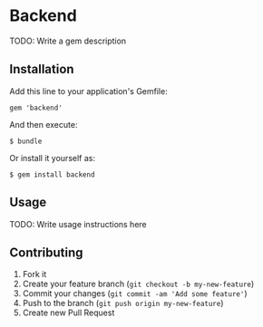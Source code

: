 # Backend

TODO: Write a gem description

## Installation

Add this line to your application's Gemfile:

    gem 'backend'

And then execute:

    $ bundle

Or install it yourself as:

    $ gem install backend

## Usage

TODO: Write usage instructions here

## Contributing

1. Fork it
2. Create your feature branch (`git checkout -b my-new-feature`)
3. Commit your changes (`git commit -am 'Add some feature'`)
4. Push to the branch (`git push origin my-new-feature`)
5. Create new Pull Request
